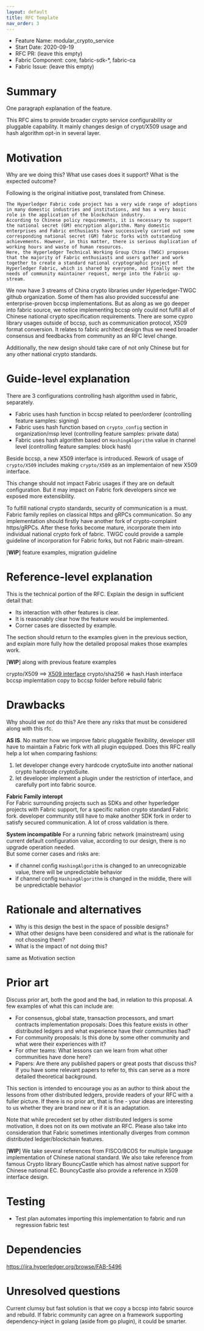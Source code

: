 ```yaml
---
layout: default
title: RFC Template
nav_order: 3
---
```


- Feature Name: modular_crypto_service
- Start Date: 2020-09-19
- RFC PR: (leave this empty)
- Fabric Component: core, fabric-sdk-*, fabric-ca
- Fabric Issue: (leave this empty)

# Summary
[summary]: #summary

One paragraph explanation of the feature.

This RFC aims to provide broader crypto service configurability or pluggable capability. 
It mainly changes design of crypt/X509 usage and hash algorithm opt-in in several layer.  

# Motivation
[motivation]: #motivation

Why are we doing this? What use cases does it support? What is the expected
outcome?

Following is the original initiative post, translated from Chinese.
```
The Hyperledger Fabric code project has a very wide range of adoptions in many domestic industries and institutions, and has a very basic role in the application of the blockchain industry.
According to Chinese policy requirements, it is necessary to support the national secret (GM) encryption algorithm. Many domestic enterprises and Fabric enthusiasts have successively carried out some corresponding national secret (GM) fabric forks with outstanding achievements. However, in this matter, there is serious duplication of working hours and waste of human resources.
Here, the Hyperledger Technical Working Group China (TWGC) proposes that the majority of Fabric enthusiasts and users gather and work together to create a standard national cryptographic project of Hyperledger Fabric, which is shared by everyone, and finally meet the needs of community maintainer request, merge into the Fabric up-stream.
```
We now have 3 streams of China crypto libraries under Hyperledger-TWGC github organization. 
Some of them has also provided successful ane enterprise-proven bccsp implementations. 
But as along as we go deeper into fabric source, we notice implementing bccsp only could not fulfill all of Chinese national crypto specification requirements.
There are some cypro library usages outside of bccsp, such as communication protocol, X509 format conversion. 
It relates to fabric architect design thus we need broader consensus and feedbacks from community as an RFC level change. 


Additionally, the new design should take care of not only Chinese but for any other national crypto standards. 
 
# Guide-level explanation
[guide-level-explanation]: #guide-level-explanation

There are 3 configurations controlling hash algorithm used in fabric, separately.
- Fabric uses hash function in bccsp related to peer/orderer (controlling feature samples: signing)
- Fabric uses hash function based on `crypto_config` section in organization/msp level (controlling feature samples: private data)
- Fabric uses hash algorithm based on `HashingAlgorithm` value in channel level (controlling feature samples: block hash)

Beside bccsp, a new X509 interface is introduced. Rework of usage of `crypto/X509` includes making `crypto/X509` as an implementaion of new X509 interface.    

This change should not impact Fabric usages if they are on default configuration. But it may impact on Fabric fork developers since we exposed more extensibility.

To fulfill national crypto standards, security of communication is a must. 
Fabric family replies on classical https and gRPCs communication. So any implementation should firstly have another fork of crypto-complaint https/gRPCs.
After these forks become mature, incorporate them into individual national crypto fork of fabric. 
TWGC could provide a sample guideline of incorporation for Fabric forks, but not Fabric main-stream.

[**WIP**] feature examples, migration guideline

# Reference-level explanation
[reference-level-explanation]: #reference-level-explanation

This is the technical portion of the RFC. Explain the design in sufficient
detail that:

- Its interaction with other features is clear.
- It is reasonably clear how the feature would be implemented.
- Corner cases are dissected by example.

The section should return to the examples given in the previous section, and
explain more fully how the detailed proposal makes those examples work.

[**WIP**] along with previous feature examples

crypto/X509 ==> [X509 interface](https://github.com/Hyperledger-TWGC/fabric-gm-plugins/blob/078c5bac196c2c89190b48b9fa05102800a56c34/interfaces.go#L13) 
crypto/sha256 => hash.Hash interface
bccsp implemtation copy to bccsp folder before rebuild fabric



# Drawbacks
[drawbacks]: #drawbacks

Why should we *not* do this? Are there any risks that must be considered along with
this rfc. 

**AS IS**. No matter how we improve fabric pluggable flexibility, developer still have to maintain a Fabric fork with all plugin equipped.
Does this RFC really help a lot when comparing fashions: 
1. let developer change every hardcode cryptoSuite into another national crypto hardcode cryptoSuite.
1. let developer implement a plugin under the restriction of interface, and carefully port into fabric source.
  
**Fabric Family interopt**   
For Fabric surrounding projects such as SDKs and other hyperledger projects with Fabric support, for a specific nation crypto standard Fabric fork. 
developer community still have to make another SDK fork in order to satisfy secured communication. A lot of cross validation is there.   

**System incompatible**
For a running fabric network (mainstream) using current default configuration value, according to our design, there is no upgrade operation needed.  
But some corner cases and risks are:
- if channel config `HashingAlgorithm` is changed to an unrecognizable value, there will be unpredictable behavior
- if channel config `HashingAlgorithm` is changed in the middle, there will be unpredictable behavior
  

# Rationale and alternatives
[alternatives]: #alternatives

- Why is this design the best in the space of possible designs?
- What other designs have been considered and what is the rationale for not
  choosing them?
- What is the impact of not doing this?

same as Motivation section

# Prior art
[prior-art]: #prior-art

Discuss prior art, both the good and the bad, in relation to this proposal.
A few examples of what this can include are:

- For consensus, global state, transaction processors, and smart contracts
  implementation proposals: Does this feature exists in other distributed
  ledgers and what experience have their communities had?
- For community proposals: Is this done by some other community and what were
  their experiences with it?
- For other teams: What lessons can we learn from what other communities have
  done here?
- Papers: Are there any published papers or great posts that discuss this? If
  you have some relevant papers to refer to, this can serve as a more detailed
  theoretical background.

This section is intended to encourage you as an author to think about the
lessons from other distributed ledgers, provide readers of your RFC with
a fuller picture.  If there is no prior art, that is fine - your ideas are
interesting to us whether they are brand new or if it is an adaptation.

Note that while precedent set by other distributed ledgers is some motivation,
it does not on its own motivate an RFC.  Please also take into consideration
that Fabric sometimes intentionally diverges from common distributed
ledger/blockchain features.

[**WIP**] We take several references from FISCO/BCOS for multiple language implementation of Chinese national standard.
We also take reference from famous Crypto library BouncyCastle which has almost native support for Chinese national EC.
BouncyCastle also provide a reference in X509 interface design.    


# Testing
[testing]: #testing

- Test plan automates importing this implementation to fabric and run regression fabric test



# Dependencies
[dependencies]: #dependencies

https://jira.hyperledger.org/browse/FAB-5496


# Unresolved questions
[unresolved]: #unresolved-questions

Current clumsy but fast solution is that we copy a bccsp into fabric source and rebuild. 
If fabric community can agree on a framework supporting dependency-inject in golang (aside from go plugin), it could be smarter.

